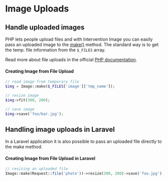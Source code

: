 # Image Uploads
## Handle uploaded images

PHP lets people upload files and with Intervention Image you can easily pass an uploaded image to the [make()](/v2/api/make) method. The standard way is to get the temp. file information from the ```$_FILES``` array.

Read more about file uploads in the official [PHP documentation](http://www.php.net/manual/en/features.file-upload.php).

#### Creating Image from File Upload

```php
// read image from temporary file
$img = Image::make($_FILES['image']['tmp_name']);

// resize image
$img->fit(300, 200);

// save image
$img->save('foo/bar.jpg');
```

## Handling image uploads in Laravel

In a Laravel application it is also possible to pass an uploaded file directly to the make method.

#### Creating Image from File Upload in Laravel

```php
// resizing an uploaded file
Image::make(Request::file('photo'))->resize(300, 200)->save('foo.jpg');
```
